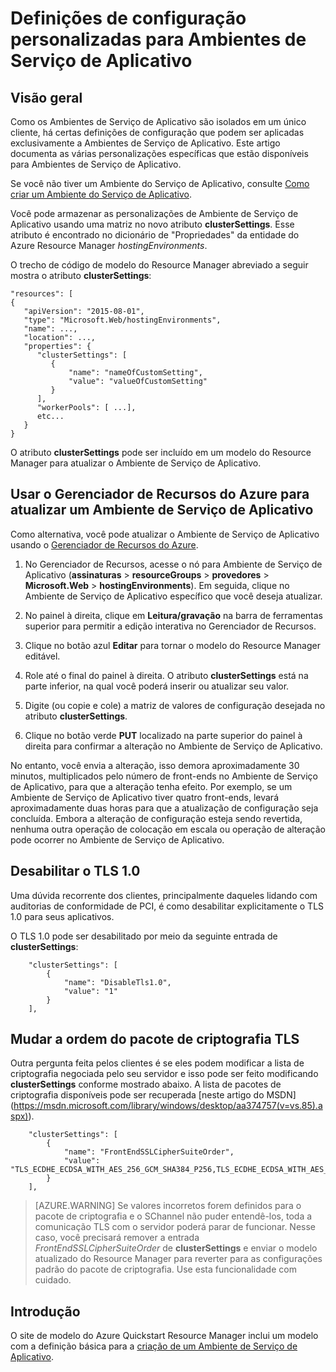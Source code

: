 <properties
	pageTitle="Configurações personalizadas para Ambientes de Serviço de Aplicativo"
	description="Definições de configuração personalizadas para Ambientes de Serviço de Aplicativo"
	services="app-service"
	documentationCenter=""
	authors="stefsch"
	manager="nirma"
	editor=""/>

<tags
	ms.service="app-service"
	ms.workload="na"
	ms.tgt_pltfrm="na"
	ms.devlang="na"
	ms.topic="article"
	ms.date="08/22/2016"
	ms.author="stefsch"/>

# Definições de configuração personalizadas para Ambientes de Serviço de Aplicativo

## Visão geral ##
Como os Ambientes de Serviço de Aplicativo são isolados em um único cliente, há certas definições de configuração que podem ser aplicadas exclusivamente a Ambientes de Serviço de Aplicativo. Este artigo documenta as várias personalizações específicas que estão disponíveis para Ambientes de Serviço de Aplicativo.

Se você não tiver um Ambiente do Serviço de Aplicativo, consulte [Como criar um Ambiente do Serviço de Aplicativo](app-service-web-how-to-create-an-app-service-environment.md).

Você pode armazenar as personalizações de Ambiente de Serviço de Aplicativo usando uma matriz no novo atributo **clusterSettings**. Esse atributo é encontrado no dicionário de "Propriedades" da entidade do Azure Resource Manager *hostingEnvironments*.

O trecho de código de modelo do Resource Manager abreviado a seguir mostra o atributo **clusterSettings**:


    "resources": [
    {
       "apiVersion": "2015-08-01",
       "type": "Microsoft.Web/hostingEnvironments",
       "name": ...,
       "location": ...,
       "properties": {
          "clusterSettings": [
             {
                 "name": "nameOfCustomSetting",
                 "value": "valueOfCustomSetting"
             }
          ],
          "workerPools": [ ...],
          etc...
       }
    }

O atributo **clusterSettings** pode ser incluído em um modelo do Resource Manager para atualizar o Ambiente de Serviço de Aplicativo.

## Usar o Gerenciador de Recursos do Azure para atualizar um Ambiente de Serviço de Aplicativo
Como alternativa, você pode atualizar o Ambiente de Serviço de Aplicativo usando o [Gerenciador de Recursos do Azure](https://resources.azure.com).

1. No Gerenciador de Recursos, acesse o nó para Ambiente de Serviço de Aplicativo (**assinaturas** > **resourceGroups** > **provedores** > **Microsoft.Web** > **hostingEnvironments**). Em seguida, clique no Ambiente de Serviço de Aplicativo específico que você deseja atualizar.

2. No painel à direita, clique em **Leitura/gravação** na barra de ferramentas superior para permitir a edição interativa no Gerenciador de Recursos.

3. Clique no botão azul **Editar** para tornar o modelo do Resource Manager editável.

4. Role até o final do painel à direita. O atributo **clusterSettings** está na parte inferior, na qual você poderá inserir ou atualizar seu valor.

5. Digite (ou copie e cole) a matriz de valores de configuração desejada no atributo **clusterSettings**.

6. Clique no botão verde **PUT** localizado na parte superior do painel à direita para confirmar a alteração no Ambiente de Serviço de Aplicativo.

No entanto, você envia a alteração, isso demora aproximadamente 30 minutos, multiplicados pelo número de front-ends no Ambiente de Serviço de Aplicativo, para que a alteração tenha efeito. Por exemplo, se um Ambiente de Serviço de Aplicativo tiver quatro front-ends, levará aproximadamente duas horas para que a atualização de configuração seja concluída. Embora a alteração de configuração esteja sendo revertida, nenhuma outra operação de colocação em escala ou operação de alteração pode ocorrer no Ambiente de Serviço de Aplicativo.

## Desabilitar o TLS 1.0 ##
Uma dúvida recorrente dos clientes, principalmente daqueles lidando com auditorias de conformidade de PCI, é como desabilitar explicitamente o TLS 1.0 para seus aplicativos.

O TLS 1.0 pode ser desabilitado por meio da seguinte entrada de **clusterSettings**:

        "clusterSettings": [
            {
                "name": "DisableTls1.0",
                "value": "1"
            }
        ],

## Mudar a ordem do pacote de criptografia TLS ##
Outra pergunta feita pelos clientes é se eles podem modificar a lista de criptografia negociada pelo seu servidor e isso pode ser feito modificando **clusterSettings** conforme mostrado abaixo. A lista de pacotes de criptografia disponíveis pode ser recuperada [neste artigo do MSDN] (https://msdn.microsoft.com/library/windows/desktop/aa374757(v=vs.85).aspx)).

        "clusterSettings": [
            {
                "name": "FrontEndSSLCipherSuiteOrder",
                "value": "TLS_ECDHE_ECDSA_WITH_AES_256_GCM_SHA384_P256,TLS_ECDHE_ECDSA_WITH_AES_128_GCM_SHA256_P256,TLS_ECDHE_RSA_WITH_AES_256_CBC_SHA384_P256,TLS_ECDHE_RSA_WITH_AES_128_CBC_SHA256_P256,TLS_ECDHE_RSA_WITH_AES_256_CBC_SHA_P256,TLS_ECDHE_RSA_WITH_AES_128_CBC_SHA_P256"
            }
        ],

> [AZURE.WARNING]  Se valores incorretos forem definidos para o pacote de criptografia e o SChannel não puder entendê-los, toda a comunicação TLS com o servidor poderá parar de funcionar. Nesse caso, você precisará remover a entrada *FrontEndSSLCipherSuiteOrder* de **clusterSettings** e enviar o modelo atualizado do Resource Manager para reverter para as configurações padrão do pacote de criptografia. Use esta funcionalidade com cuidado.

## Introdução
O site de modelo do Azure Quickstart Resource Manager inclui um modelo com a definição básica para a [criação de um Ambiente de Serviço de Aplicativo](https://azure.microsoft.com/documentation/templates/201-web-app-ase-create/).


<!-- LINKS -->

<!-- IMAGES -->

<!---HONumber=AcomDC_0824_2016-->